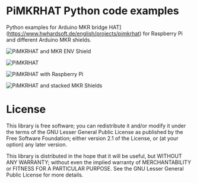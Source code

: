 # PiMKRHAT Python code examples
Python examples for Arduino MKR bridge HAT](https://www.hwhardsoft.de/english/projects/pimkrhat) for Raspberry Pi and different Arduino MKR shields.

![PiMKRHAT and MKR ENV Shield](https://user-images.githubusercontent.com/3049858/83356701-0e4bdb00-a368-11ea-8c06-ff7c251af9ee.jpg)

![PiMKRHAT](https://user-images.githubusercontent.com/3049858/83356707-1441bc00-a368-11ea-9ce3-ab17fb81a74b.jpg)

![PiMKRHAT with Raspberry Pi](https://user-images.githubusercontent.com/3049858/83356709-16a41600-a368-11ea-9101-fdaf97b5e9ee.jpg)

![PiMKRHAT and stacked MKR Shields](https://user-images.githubusercontent.com/3049858/83356711-19067000-a368-11ea-8fb8-2caa37984315.jpg)


# License

This library is free software; you can redistribute it and/or
modify it under the terms of the GNU Lesser General Public
License as published by the Free Software Foundation; either
version 2.1 of the License, or (at your option) any later version.

This library is distributed in the hope that it will be useful,
but WITHOUT ANY WARRANTY; without even the implied warranty of
MERCHANTABILITY or FITNESS FOR A PARTICULAR PURPOSE.  See the GNU
Lesser General Public License for more details.



